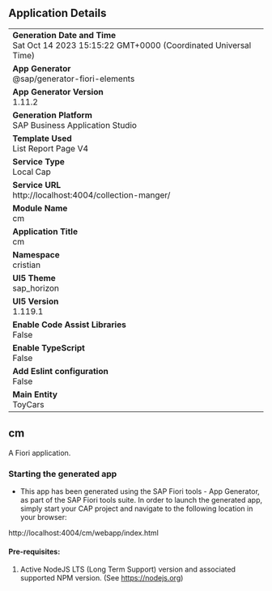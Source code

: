 ## Application Details
|               |
| ------------- |
|**Generation Date and Time**<br>Sat Oct 14 2023 15:15:22 GMT+0000 (Coordinated Universal Time)|
|**App Generator**<br>@sap/generator-fiori-elements|
|**App Generator Version**<br>1.11.2|
|**Generation Platform**<br>SAP Business Application Studio|
|**Template Used**<br>List Report Page V4|
|**Service Type**<br>Local Cap|
|**Service URL**<br>http://localhost:4004/collection-manger/
|**Module Name**<br>cm|
|**Application Title**<br>cm|
|**Namespace**<br>cristian|
|**UI5 Theme**<br>sap_horizon|
|**UI5 Version**<br>1.119.1|
|**Enable Code Assist Libraries**<br>False|
|**Enable TypeScript**<br>False|
|**Add Eslint configuration**<br>False|
|**Main Entity**<br>ToyCars|

## cm

A Fiori application.

### Starting the generated app

-   This app has been generated using the SAP Fiori tools - App Generator, as part of the SAP Fiori tools suite.  In order to launch the generated app, simply start your CAP project and navigate to the following location in your browser:

http://localhost:4004/cm/webapp/index.html

#### Pre-requisites:

1. Active NodeJS LTS (Long Term Support) version and associated supported NPM version.  (See https://nodejs.org)


